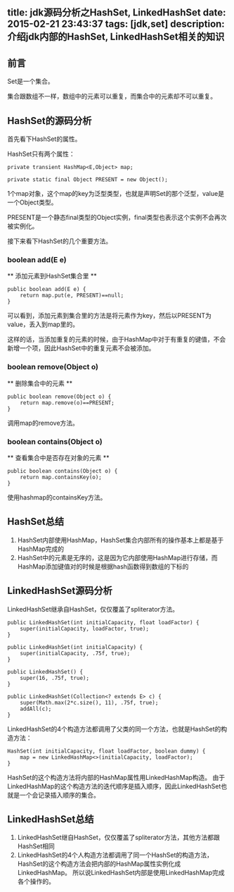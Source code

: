 title: jdk源码分析之HashSet, LinkedHashSet
date: 2015-02-21 23:43:37
tags: [jdk,set]
description: 介绍jdk内部的HashSet, LinkedHashSet相关的知识
----------------

## 前言 ##

Set是一个集合。

集合跟数组不一样，数组中的元素可以重复，而集合中的元素却不可以重复。

## HashSet的源码分析 ##

首先看下HashSet的属性。

HashSet只有两个属性：

    private transient HashMap<E,Object> map;

    private static final Object PRESENT = new Object();

1个map对象，这个map的key为泛型类型，也就是声明Set的那个泛型，value是一个Object类型。

PRESENT是一个静态final类型的Object实例，final类型也表示这个实例不会再次被实例化。

接下来看下HashSet的几个重要方法。


### boolean add(E e) ###

** 添加元素到HashSet集合里 **

    public boolean add(E e) {
        return map.put(e, PRESENT)==null;
    }

可以看到，添加元素到集合里的方法是将元素作为key，然后以PRESENT为value，丢入到map里的。

这样的话，当添加重复的元素的时候，由于HashMap中对于有重复的键值，不会新增一个项，因此HashSet中的重复元素不会被添加。


### boolean remove(Object o) ###

** 删除集合中的元素 **

	public boolean remove(Object o) {
        return map.remove(o)==PRESENT;
    }

调用map的remove方法。


### boolean contains(Object o) ###

** 查看集合中是否存在对象的元素 **

	public boolean contains(Object o) {
        return map.containsKey(o);
    }
    
使用hashmap的containsKey方法。

## HashSet总结 ##

1. HashSet内部使用HashMap，HashSet集合内部所有的操作基本上都是基于HashMap完成的
2. HashSet中的元素是无序的，这是因为它内部使用HashMap进行存储，而HashMap添加键值对的时候是根据hash函数得到数组的下标的

## LinkedHashSet源码分析 ##

LinkedHashSet继承自HashSet，仅仅覆盖了spliterator方法。

	public LinkedHashSet(int initialCapacity, float loadFactor) {
        super(initialCapacity, loadFactor, true);
    }

    public LinkedHashSet(int initialCapacity) {
        super(initialCapacity, .75f, true);
    }

    public LinkedHashSet() {
        super(16, .75f, true);
    }

    public LinkedHashSet(Collection<? extends E> c) {
        super(Math.max(2*c.size(), 11), .75f, true);
        addAll(c);
    }

LinkedHashSet的4个构造方法都调用了父类的同一个方法，也就是HashSet的构造方法：

	HashSet(int initialCapacity, float loadFactor, boolean dummy) {
        map = new LinkedHashMap<>(initialCapacity, loadFactor);
    }
    
HashSet的这个构造方法将内部的HashMap属性用LinkedHashMap构造。 由于LinkedHashMap的这个构造方法的迭代顺序是插入顺序，因此LinkedHashSet也就是一个会记录插入顺序的集合。

## LinkedHashSet总结 ##

1. LinkedHashSet继自HashSet，仅仅覆盖了spliterator方法，其他方法都跟HashSet相同
2. LinkedHashSet的4个人构造方法都调用了同一个HashSet的构造方法，HashSet的这个构造方法会把内部的HashMap属性实例化成LinkedHashMap。 所以说LinkedHashSet内部是使用LinkedHashMap完成各个操作的。

